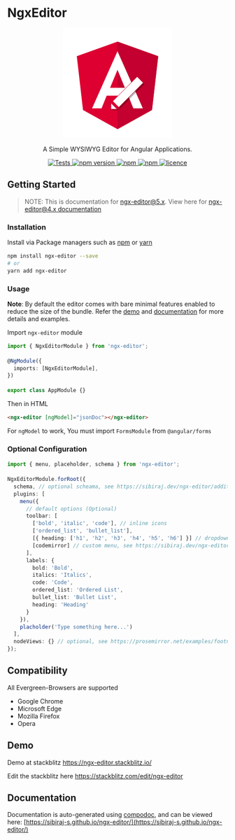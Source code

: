 # NgxEditor

<p align="center">
  <a href="https://github.com/sibiraj-s/ngx-editor">
   <img src="./sketch/ngx-editor.png" alt="ngxEditor">
  </a>
</p>
<p align="center">A Simple WYSIWYG Editor for Angular Applications.</p>
<p align="center">
  <a href="https://travis-ci.org/sibiraj-s/ngx-editor">
    <img alt="Tests" src="https://github.com/sibiraj-s/ngx-editor/workflows/Tests/badge.svg">
  </a>
  <a href="https://www.npmjs.com/package/ngx-editor">
    <img alt="npm version" src="https://badgen.net/npm/v/ngx-editor">
  </a>
  <a href="https://www.npmjs.com/package/ngx-editor">
    <img alt="npm" src="https://badgen.net/npm/dm/ngx-editor">
  </a>
  <a href="https://www.npmjs.com/package/ngx-editor">
    <img alt="npm" src="https://badgen.net/npm/dt/ngx-editor">
  </a>
  <a href="https://github.com/sibiraj-s/ngx-editor/blob/master/LICENSE">
    <img alt="licence" src="https://badgen.net/npm/license/ngx-editor">
  </a>
</p>

## Getting Started

> NOTE: This is documentation for ngx-editor@5.x. View here for [ngx-editor@4.x documentation](https://github.com/sibiraj-s/ngx-editor/tree/v4.1.0)

### Installation

Install via Package managers such as [npm][npm] or [yarn][yarn]

```bash
npm install ngx-editor --save
# or
yarn add ngx-editor
```

### Usage

**Note**: By default the editor comes with bare minimal features enabled to reduce the size of the bundle. Refer the [demo](#demo) and [documentation](#documentation) for more details and examples.

Import `ngx-editor` module

```ts
import { NgxEditorModule } from 'ngx-editor';

@NgModule({
  imports: [NgxEditorModule],
})

export class AppModule {}
```

Then in HTML

```html
<ngx-editor [ngModel]="jsonDoc"></ngx-editor>
```

For `ngModel` to work, You must import `FormsModule` from `@angular/forms`

### Optional Configuration

```ts
import { menu, placeholder, schema } from 'ngx-editor';

NgxEditorModule.forRoot({
  schema, // optional scheama, see https://sibiraj.dev/ngx-editor/additional-documentation/schema.html
  plugins: [
    menu({
      // default options (Optional)
      toolbar: [
        ['bold', 'italic', 'code'], // inline icons
        ['ordered_list', 'bullet_list'],
        [{ heading: ['h1', 'h2', 'h3', 'h4', 'h5', 'h6'] }] // dropdown
        [codemirror] // custom menu, see https://sibiraj.dev/ngx-editor/additional-documentation/menu-plugin.html
      ],
      labels: {
        bold: 'Bold',
        italics: 'Italics',
        code: 'Code',
        ordered_list: 'Ordered List',
        bullet_list: 'Bullet List',
        heading: 'Heading'
      }
    }),
    placholder('Type something here...')
  ],
  nodeViews: {} // optional, see https://prosemirror.net/examples/footnote/
});
```

## Compatibility

All Evergreen-Browsers are supported

- Google Chrome
- Microsoft Edge
- Mozilla Firefox
- Opera

## Demo

Demo at stackblitz https://ngx-editor.stackblitz.io/

Edit the stackblitz here https://stackblitz.com/edit/ngx-editor

## Documentation

Documentation is auto-generated using [compodoc][compodoc], and can be viewed here: [https://sibiraj-s.github.io/ngx-editor/](https://sibiraj-s.github.io/ngx-editor/)

[npm]: https://www.npmjs.com/
[yarn]: https://yarnpkg.com/lang/en/
[github]: https://sibiraj-s.github.io/
[wiki]: https://github.com/sibiraj-s/ngx-editor/wiki/ngxEditor
[compodoc]: https://compodoc.github.io/website/
